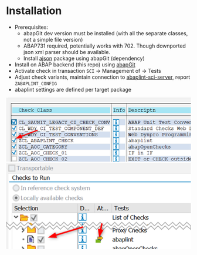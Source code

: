 # Installation

* Prerequisites:
    * abapGit dev version must be installed (with all the separate classes, not a simple file version)
    * ABAP731 required, potentially works with 702. Though downported json xml parser should be available.
    * Install [ajson](https://github.com/sbcgua/ajson) package using abapGit (dependency)
* Install on ABAP backend (this repo) using [abapGit](https://abapgit.org)
* Activate check in transaction `SCI` -> Management of -> Tests
* Adjust check variants, maintain connection to [abaplint-sci-server](https://github.com/abaplint/abaplint-sci-server), report `ZABAPLINT_CONFIG`
* abaplint settings are defined per target package

![setup1](img/setup1.png)
![setup2](img/setup2.png)